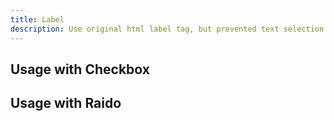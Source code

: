 ```yaml
---
title: Label
description: Use original html label tag, but prevented text selection when double clicked
---
```


## Usage with Checkbox

<preview code='<Label className="flex items-center">with checkbox <Checkbox aria-label="with checkbox" /></Label>'></preview>

## Usage with Raido

<preview code='<RadioGroup label="with radio"><Radio value="actify">actify</Radio></RadioGroup>'>
</preview>

